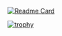 [![Readme Card](https://github-readme-stats.vercel.app/api/pin/?username=shoober420&repo=github-readme-stats)](https://github.com/anuraghazra/github-readme-stats)

[![trophy](https://github-profile-trophy.vercel.app/?username=shoober420&theme=onedark)](https://github.com/ryo-ma/github-profile-trophy)
